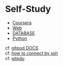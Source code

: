 # Self-Study
* [Coursera](./Coursera)
* [Web](./Web)
* [DATABASE](./DATABASE)
* [Python](.Python)

cf. [gitpod DOCS](https://www.gitpod.io/docs/)<br>
cf. [how to connect by ssh](https://opentutorials.org/module/432/3742)<br>
cf. [gitedu](https://education.github.com/pack)
